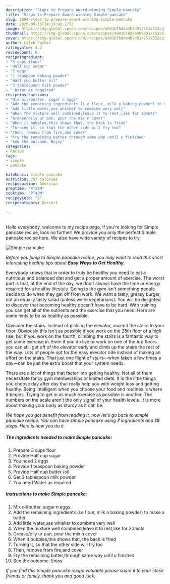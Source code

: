 ```yaml
---
description: "Steps to Prepare Award-winning Simple pancake"
title: "Steps to Prepare Award-winning Simple pancake"
slug: 3094-steps-to-prepare-award-winning-simple-pancake
date: 2020-09-16T14:19:43.277Z
image: https://img-global.cpcdn.com/recipes/a041b76dab4b9d91/751x532cq70/simple-pancake-recipe-main-photo.jpg
thumbnail: https://img-global.cpcdn.com/recipes/a041b76dab4b9d91/751x532cq70/simple-pancake-recipe-main-photo.jpg
cover: https://img-global.cpcdn.com/recipes/a041b76dab4b9d91/751x532cq70/simple-pancake-recipe-main-photo.jpg
author: Caleb Parker
ratingvalue: 4.2
reviewcount: 6
recipeingredient:
- "3 cups flour"
- "Half cup sugar"
- "2 eggs"
- "1 teaspoon baking powder"
- "Half cup butter oil"
- "3 tablespoon milk powder"
- " Water as required"
recipeinstructions:
- "Mix oil/butter, sugar n eggs"
- "Add the remaining ingredients (i.e flour, milk n baking powder) to make a batter"
- "Add little water,use whisker to combine very well"
- "When the mixture well combined,leave it to rest,like for 20mnts"
- "Grease/oily ur pan, pour the mix n cover"
- "When it bubbles,this shows that, the back is fried"
- "Turning it, so that the other side will fry too"
- "Then, remove from fire,and cover"
- "Fry the remaining batter,through same way until u finished"
- "See the outcome. Enjoy"
categories:
- Recipe
tags:
- simple
- pancake

katakunci: simple pancake 
nutrition: 257 calories
recipecuisine: American
preptime: "PT28M"
cooktime: "PT43M"
recipeyield: "2"
recipecategory: Dessert

---
```

<br>
Hello everybody, welcome to my recipe page, if you're looking for Simple pancake recipe, look no further! We provide you only the perfect Simple pancake recipe here. We also have wide variety of recipes to try.
<br>


![Simple pancake](https://img-global.cpcdn.com/recipes/a041b76dab4b9d91/751x532cq70/simple-pancake-recipe-main-photo.jpg)

<i>Before you jump to Simple pancake recipe, you may want to read this short interesting healthy tips about <strong>Easy Ways to Get Healthy</strong>.</i>

Everybody knows that in order to truly be healthy you need to eat a nutritious and balanced diet and get a proper amount of exercise. The worst part is that, at the end of the day, we don't always have the time or energy required for a healthy lifestyle. Going to the gym isn't something people decide to do when they get off from work. We want a tasty, greasy burger, not an equally tasty salad (unless we’re vegetarians). You will be delighted to discover that becoming healthy doesn't have to be hard. With training you can get all of the nutrients and the exercise that you need. Here are some hints to be as healthy as possible.

Consider the stairs. Instead of picking the elevator, ascend the stairs to your floor. Obviously this isn’t as possible if you work on the 25th floor of a high rise, but if you work on the fourth, climbing the stairs is a fantastic way to get some exercise in. Even if you do live or work on one of the top floors, you can still get off of the elevator early and climb up the stairs the rest of the way. Lots of people opt for the easy elevator ride instead of making an effort on the stairs. That just one flight of stairs—when taken a few times a day—can be just the extra boost that your system needs. 

There are a lot of things that factor into getting healthy. Not all of them necessitate fancy gym memberships or limited diets. It is the little things you choose day after day that really help you with weight loss and getting healthy. Being intelligent when you choose your food and routines is where it begins. Trying to get in as much exercise as possible is another. The numbers on the scale aren't the only signal of your health levels. It is more about making your body as sturdy as it can be. 


<i>We hope you got benefit from reading it, now let's go back to simple pancake recipe. You can have simple pancake using <strong>7</strong> ingredients and <strong>10</strong> steps. Here is how you do it.
</i>

##### The ingredients needed to make Simple pancake:

1. Prepare 3 cups flour
1. Provide Half cup sugar
1. You need 2 eggs
1. Provide 1 teaspoon baking powder
1. Provide Half cup butter /oil
1. Get 3 tablespoon milk powder
1. You need  Water as required


##### Instructions to make Simple pancake:

1. Mix oil/butter, sugar n eggs
1. Add the remaining ingredients (i.e flour, milk n baking powder) to make a batter
1. Add little water,use whisker to combine very well
1. When the mixture well combined,leave it to rest,like for 20mnts
1. Grease/oily ur pan, pour the mix n cover
1. When it bubbles,this shows that, the back is fried
1. Turning it, so that the other side will fry too
1. Then, remove from fire,and cover
1. Fry the remaining batter,through same way until u finished
1. See the outcome. Enjoy


<i>If you find this Simple pancake recipe valuable please share it to your close friends or family, thank you and good luck.</i>
